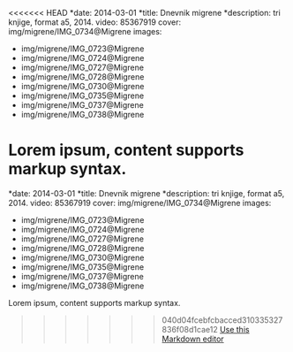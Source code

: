 <<<<<<< HEAD
*date: 2014-03-01
*title: Dnevnik migrene
*description: tri knjige, format a5, 2014.
video: 85367919
cover: img/migrene/IMG_0734@Migrene
images:
 - img/migrene/IMG_0723@Migrene
 - img/migrene/IMG_0724@Migrene
 - img/migrene/IMG_0727@Migrene
 - img/migrene/IMG_0728@Migrene
 - img/migrene/IMG_0730@Migrene
 - img/migrene/IMG_0735@Migrene
 - img/migrene/IMG_0737@Migrene
 - img/migrene/IMG_0738@Migrene

Lorem ipsum, content supports markup syntax.
=======
*date: 2014-03-01
*title: Dnevnik migrene
*description: tri knjige, format a5, 2014.
video: 85367919
cover: img/migrene/IMG_0734@Migrene
images:
 - img/migrene/IMG_0723@Migrene
 - img/migrene/IMG_0724@Migrene
 - img/migrene/IMG_0727@Migrene
 - img/migrene/IMG_0728@Migrene
 - img/migrene/IMG_0730@Migrene
 - img/migrene/IMG_0735@Migrene
 - img/migrene/IMG_0737@Migrene
 - img/migrene/IMG_0738@Migrene

Lorem ipsum, content supports markup syntax.
>>>>>>> 040d04fcebfcbacced310335327836f08d1cae12
[Use this Markdown editor](https://stackedit.io/editor)